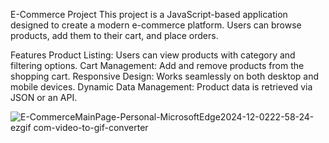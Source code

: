 

E-Commerce Project
This project is a JavaScript-based application designed to create a modern e-commerce platform. Users can browse products, add them to their cart, and place orders.

Features
Product Listing: Users can view products with category and filtering options.
Cart Management: Add and remove products from the shopping cart.
Responsive Design: Works seamlessly on both desktop and mobile devices.
Dynamic Data Management: Product data is retrieved via JSON or an API.


![E-CommerceMainPage-Personal-MicrosoftEdge2024-12-0222-58-24-ezgif com-video-to-gif-converter](https://github.com/user-attachments/assets/02274f37-dfbc-4071-9575-9fba244a2f34)
